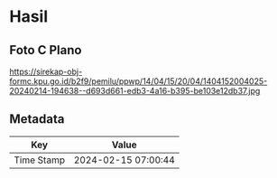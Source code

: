 # Hasil

## Foto C Plano

https://sirekap-obj-formc.kpu.go.id/b2f9/pemilu/ppwp/14/04/15/20/04/1404152004025-20240214-194638--d693d661-edb3-4a16-b395-be103e12db37.jpg


## Metadata

| Key        | Value               |
| ---------- | ------------------- |
| Time Stamp | 2024-02-15 07:00:44 |



